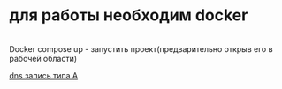 <h1>для работы необходим docker</h1>
<br>
Docker compose up - запустить проект(предварительно открыв его в рабочей области)

<a href="https://imgur.com/a/6605nWB">dns запись типа A</a>
